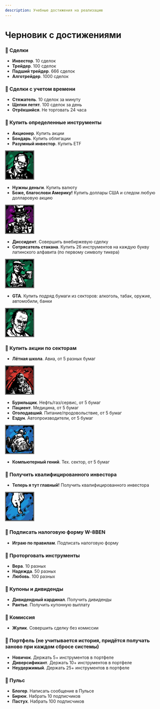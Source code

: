 ```yaml
---
description: Учебные достижения на реализацию
---
```


# Черновик с достижениями

### 🥇 Сделки

* **Инвестор**. 10 сделок
* **Трейдер**. 100 сделок
* **Падший трейдер**. 666 сделок
* **Алготрейдер**. 1000 сделок

### 🥇 Сделки с учетом времени

* **Стяжатель**. 10 сделок за минуту
* **Щепки летят**. 100 сделок за день
* **Отрёкшийся**. Не торговать 24 часа

### 🥇 Купить определенные инструменты

* **Акционер**. Купить акции 
* **Бондарь**. Купить облигации
* **Разумный инвестор**. Купить ETF

![](../../.gitbook/assets/razumnyi_investor_01.png)

* **Нужны деньги**. Купить валюту
* **Боже, благослови Америку!** Купить доллары США и следом любую долларовую акцию

![](../../.gitbook/assets/image%20%2812%29.png)

* **Диссидент**. Совершить внебиржевую сделку
* **Сотрясатель стакана**. Купить 26 инструментов на каждую букву латинского алфавита \(по первому символу тикера\)

![](../../.gitbook/assets/sotryasatel_stakana_01.png)

* **GTA**. Купить подряд бумаги из секторов: алкоголь, табак, оружие, автомобили, банки

![](../../.gitbook/assets/gta_07.png)

### 🥇 Купить акции по секторам

* **Лётная школа**. Авиа, от 5 разных бумаг

![](../../.gitbook/assets/letnaya_shkola_01.png)

* **Бурильщик**. Нефть/газ/сервис, от 5 бумаг
* **Пациент**. Медицина, от 5 бумаг
* **Оголодавший**. Питание/продовольствие, от 5 бумаг
* **Ездун**. Автопроизводители, от 5 бумаг

![](../../.gitbook/assets/image%20%2814%29.png)

* **Компьютерный гений**. Тех. сектор, от 5 бумаг

### 🥇 Получить квалифицированного инвестора

* **Теперь я тут главный!** Получить квалифицированного инвестора

![](../../.gitbook/assets/image%20%2813%29.png)

### 🥇 Подписать налоговую форму W-8BEN

* **Играю по правилам**. Подписать налоговую форму

### 🥇 Проторговать инструменты

* **Вера**. 10 разных
* **Надежда**. 50 разных
* **Любовь**. 100 разных

### 🥇 Купоны и дивиденды

* **Дивидендный кардинал**. Получить дивиденды
* **Рантье**. Получить купонную выплату

### 🥇 Комиссия

* **Жулик**. Совершить сделку без комиссии

### 🥇 Портфель \(не учитывается история, придётся получать заново при каждом сбросе системы\)

* **Новичок**. Держать 5+ инструментов в портфеле
* **Диверсификант**. Держать 10+ инструментов в портфеле
* **Неудержимый**. Держать 25+ инструментов в портфеле

### 🥇 Пульс

* **Блогер**. Написать сообщение в Пульсе
* **Бирюк**. Набрать 10 подписчиков
* **Пастух**. Набрать 100 подписчиков




